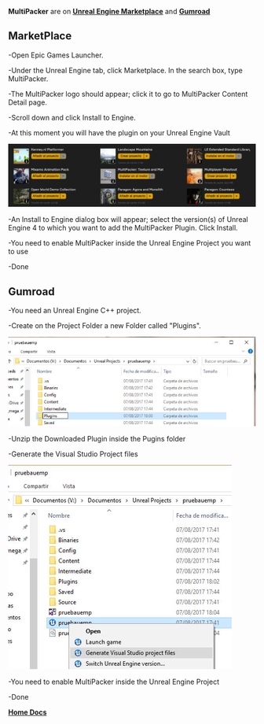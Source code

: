 **MultiPacker** are on [**Unreal Engine Marketplace**](https://www.unrealengine.com/marketplace/multipacker-texture-and-material-packer?sessionInvalidated=true) and [**Gumroad**](https://gumroad.com/products/cYyEo/edit)
## MarketPlace
-Open Epic Games Launcher.

-Under the Unreal Engine tab, click Marketplace. In the search box, type MultiPacker.

-The MultiPacker logo should appear; click it to go to MultiPacker Content Detail page.

-Scroll down and click Install to Engine.

-At this moment you will have the plugin on your Unreal Engine Vault

![Marketplace](/Images/Marketplace.jpg)

-An Install to Engine dialog box will appear; select the version(s) of Unreal Engine 4 to which you want to add the MultiPacker Plugin. Click Install.

-You need to enable MultiPacker inside the Unreal Engine Project you want to use

-Done

## Gumroad
-You need an Unreal Engine C++ project.

-Create on the Project Folder a new Folder called "Plugins".

![Plugin](/Images/2-Plugin.jpg)

-Unzip the Downloaded Plugin inside the Pugins folder

-Generate the Visual Studio Project files

![Generate](/Images/4_generate.jpg)

-You need to enable MultiPacker inside the Unreal Engine Project

-Done

[**Home Docs**](https://cheke.github.io/MultiPacker)
